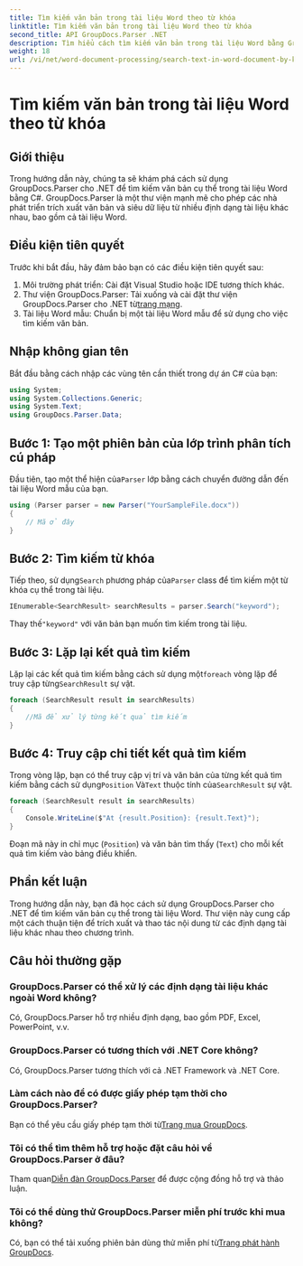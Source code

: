 ```yaml
---
title: Tìm kiếm văn bản trong tài liệu Word theo từ khóa
linktitle: Tìm kiếm văn bản trong tài liệu Word theo từ khóa
second_title: API GroupDocs.Parser .NET
description: Tìm hiểu cách tìm kiếm văn bản trong tài liệu Word bằng GroupDocs.Parser cho .NET. Trích xuất các từ khóa cụ thể một cách hiệu quả.
weight: 18
url: /vi/net/word-document-processing/search-text-in-word-document-by-keyword/
---
```


# Tìm kiếm văn bản trong tài liệu Word theo từ khóa

## Giới thiệu
Trong hướng dẫn này, chúng ta sẽ khám phá cách sử dụng GroupDocs.Parser cho .NET để tìm kiếm văn bản cụ thể trong tài liệu Word bằng C#. GroupDocs.Parser là một thư viện mạnh mẽ cho phép các nhà phát triển trích xuất văn bản và siêu dữ liệu từ nhiều định dạng tài liệu khác nhau, bao gồm cả tài liệu Word.
## Điều kiện tiên quyết
Trước khi bắt đầu, hãy đảm bảo bạn có các điều kiện tiên quyết sau:
1. Môi trường phát triển: Cài đặt Visual Studio hoặc IDE tương thích khác.
2.  Thư viện GroupDocs.Parser: Tải xuống và cài đặt thư viện GroupDocs.Parser cho .NET từ[trang mạng](https://releases.groupdocs.com/parser/net/).
3. Tài liệu Word mẫu: Chuẩn bị một tài liệu Word mẫu để sử dụng cho việc tìm kiếm văn bản.

## Nhập không gian tên
Bắt đầu bằng cách nhập các vùng tên cần thiết trong dự án C# của bạn:
```csharp
using System;
using System.Collections.Generic;
using System.Text;
using GroupDocs.Parser.Data;
```
## Bước 1: Tạo một phiên bản của lớp trình phân tích cú pháp
 Đầu tiên, tạo một thể hiện của`Parser` lớp bằng cách chuyển đường dẫn đến tài liệu Word mẫu của bạn.
```csharp
using (Parser parser = new Parser("YourSampleFile.docx"))
{
    // Mã ở đây
}
```
## Bước 2: Tìm kiếm từ khóa
 Tiếp theo, sử dụng`Search` phương pháp của`Parser` class để tìm kiếm một từ khóa cụ thể trong tài liệu.
```csharp
IEnumerable<SearchResult> searchResults = parser.Search("keyword");
```
 Thay thế`"keyword"` với văn bản bạn muốn tìm kiếm trong tài liệu.
## Bước 3: Lặp lại kết quả tìm kiếm
 Lặp lại các kết quả tìm kiếm bằng cách sử dụng một`foreach` vòng lặp để truy cập từng`SearchResult` sự vật.
```csharp
foreach (SearchResult result in searchResults)
{
    //Mã để xử lý từng kết quả tìm kiếm
}
```
## Bước 4: Truy cập chi tiết kết quả tìm kiếm
 Trong vòng lặp, bạn có thể truy cập vị trí và văn bản của từng kết quả tìm kiếm bằng cách sử dụng`Position` Và`Text` thuộc tính của`SearchResult` sự vật.
```csharp
foreach (SearchResult result in searchResults)
{
    Console.WriteLine($"At {result.Position}: {result.Text}");
}
```
Đoạn mã này in chỉ mục (`Position`) và văn bản tìm thấy (`Text`) cho mỗi kết quả tìm kiếm vào bảng điều khiển.

## Phần kết luận
Trong hướng dẫn này, bạn đã học cách sử dụng GroupDocs.Parser cho .NET để tìm kiếm văn bản cụ thể trong tài liệu Word. Thư viện này cung cấp một cách thuận tiện để trích xuất và thao tác nội dung từ các định dạng tài liệu khác nhau theo chương trình.

## Câu hỏi thường gặp
### GroupDocs.Parser có thể xử lý các định dạng tài liệu khác ngoài Word không?
Có, GroupDocs.Parser hỗ trợ nhiều định dạng, bao gồm PDF, Excel, PowerPoint, v.v.
### GroupDocs.Parser có tương thích với .NET Core không?
Có, GroupDocs.Parser tương thích với cả .NET Framework và .NET Core.
### Làm cách nào để có được giấy phép tạm thời cho GroupDocs.Parser?
 Bạn có thể yêu cầu giấy phép tạm thời từ[Trang mua GroupDocs](https://purchase.groupdocs.com/temporary-license/).
### Tôi có thể tìm thêm hỗ trợ hoặc đặt câu hỏi về GroupDocs.Parser ở đâu?
 Tham quan[Diễn đàn GroupDocs.Parser](https://forum.groupdocs.com/c/parser/17) để được cộng đồng hỗ trợ và thảo luận.
### Tôi có thể dùng thử GroupDocs.Parser miễn phí trước khi mua không?
 Có, bạn có thể tải xuống phiên bản dùng thử miễn phí từ[Trang phát hành GroupDocs](https://releases.groupdocs.com/).